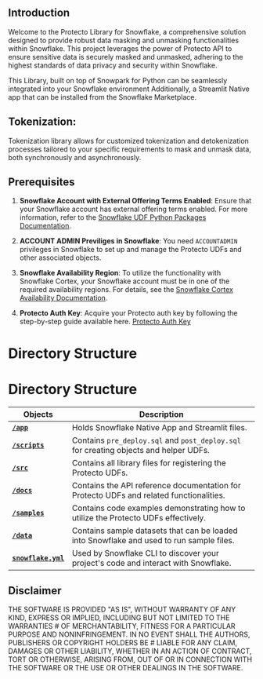 ## Introduction

Welcome to the Protecto Library for Snowflake, a comprehensive solution designed to provide robust data masking and unmasking functionalities within Snowflake. This project leverages the power of Protecto API to ensure sensitive data is securely masked and unmasked, adhering to the highest standards of data privacy and security within Snowflake.

This Library, built on top of Snowpark for Python can be seamlessly integrated into your Snowflake environment Additionally, a Streamlit Native app that can be installed from the Snowflake Marketplace.

## Tokenization:

Tokenization library allows for customized tokenization and detokenization processes tailored to your specific requirements to mask and unmask data, both synchronously and asynchronously.

## Prerequisites

1. **Snowflake Account with External Offering Terms Enabled**: Ensure that your Snowflake account has external offering terms enabled. For more information, refer to the [Snowflake UDF Python Packages Documentation](https://docs.snowflake.com/en/developer-guide/udf/python/udf-python-packages).

2. **ACCOUNT ADMIN Previliges in Snowflake**: You need `ACCOUNTADMIN` privileges in Snowflake to set up and manage the Protecto UDFs and other associated objects.

3. **Snowflake Availability Region**: To utilize the functionality with Snowflake Cortex, your Snowflake account must be in one of the required availability regions. For details, see the [Snowflake Cortex Availability Documentation](https://docs.snowflake.com/en/user-guide/snowflake-cortex/llm-functions#availability).

4. **Protecto Auth Key**: Acquire your Protecto auth key by following the step-by-step guide available here. [Protecto Auth Key](https://developer.protecto.ai/docs/step-by-step-guide-to-obtain-your-auth-token/)


 
# Directory Structure

# Directory Structure

| **Objects**                     | **Description**                                                                                           |
|---------------------------------|-----------------------------------------------------------------------------------------------------------|
| [**`/app`**](./app)             | Holds Snowflake Native App and Streamlit files.                                                           |
| [**`/scripts`**](./scripts)     | Contains `pre_deploy.sql` and `post_deploy.sql` for creating objects and helper UDFs.                     |
| [**`/src`**](./src)             | Contains all library files for registering the Protecto UDFs.                                             |
| [**`/docs`**](./docs)           | Contains the API reference documentation for Protecto UDFs and related functionalities.                    |
| [**`/samples`**](./samples)     | Contains code examples demonstrating how to utilize the Protecto UDFs effectively.                        |
| [**`/data`**](./data)           | Contains sample datasets that can be loaded into Snowflake and used to run sample files.                  |
| [**`snowflake.yml`**](./snowflake.yml) | Used by Snowflake CLI to discover your project's code and interact with Snowflake.                        |







## Disclaimer
THE SOFTWARE IS PROVIDED "AS IS", WITHOUT WARRANTY OF ANY KIND, EXPRESS OR IMPLIED, INCLUDING BUT NOT LIMITED TO THE WARRANTIES # OF MERCHANTABILITY, FITNESS FOR A PARTICULAR PURPOSE AND NONINFRINGEMENT. IN NO EVENT SHALL THE AUTHORS, PUBLISHERS OR COPYRIGHT HOLDERS BE # LIABLE FOR ANY CLAIM, DAMAGES OR OTHER LIABILITY, WHETHER IN AN ACTION OF CONTRACT, TORT OR OTHERWISE, ARISING FROM, OUT OF OR IN CONNECTION WITH THE SOFTWARE OR THE USE OR OTHER DEALINGS IN THE SOFTWARE.
